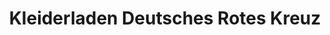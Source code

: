 ---
title: "Kleiderladen Deutsches Rotes Kreuz"
url: /bad-soden-salmuenster/kleiderladen-deutsches-rotes-kreuz/
shop: Kleidung
---